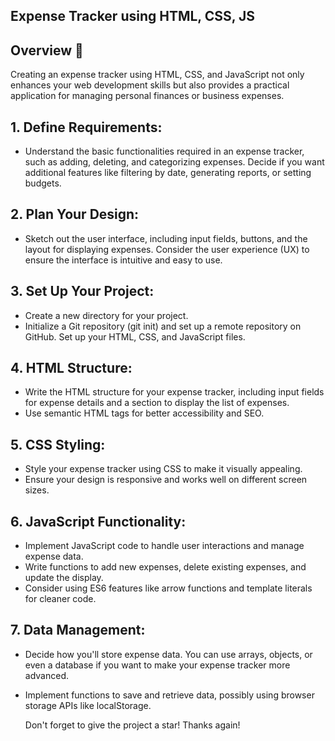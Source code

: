 ## Expense Tracker using HTML, CSS, JS

## Overview  🚀
<p> Creating an expense tracker using HTML, CSS, and JavaScript not only enhances your web development skills but also provides a practical application for managing personal finances or business expenses.</p>

## 1. Define Requirements:
- Understand the basic functionalities required in an expense tracker, such as adding, deleting, and categorizing expenses.
Decide if you want additional features like filtering by date, generating reports, or setting budgets.

## 2. Plan Your Design:
- Sketch out the user interface, including input fields, buttons, and the layout for displaying expenses.
Consider the user experience (UX) to ensure the interface is intuitive and easy to use.

## 3. Set Up Your Project:
- Create a new directory for your project.
- Initialize a Git repository (git init) and set up a remote repository on GitHub.
Set up your HTML, CSS, and JavaScript files.
## 4. HTML Structure:
- Write the HTML structure for your expense tracker, including input fields for expense details and a section to display the list of expenses.
- Use semantic HTML tags for better accessibility and SEO.
## 5. CSS Styling:
- Style your expense tracker using CSS to make it visually appealing.
- Ensure your design is responsive and works well on different screen sizes.
## 6. JavaScript Functionality:
- Implement JavaScript code to handle user interactions and manage expense data.
- Write functions to add new expenses, delete existing expenses, and update the display.
- Consider using ES6 features like arrow functions and template literals for cleaner code.
## 7. Data Management:
- Decide how you'll store expense data. You can use arrays, objects, or even a database if you want to make your expense tracker more advanced.
- Implement functions to save and retrieve data, possibly using browser storage APIs like localStorage.

  <p>Don't forget to give the project a star! Thanks again!</p>
